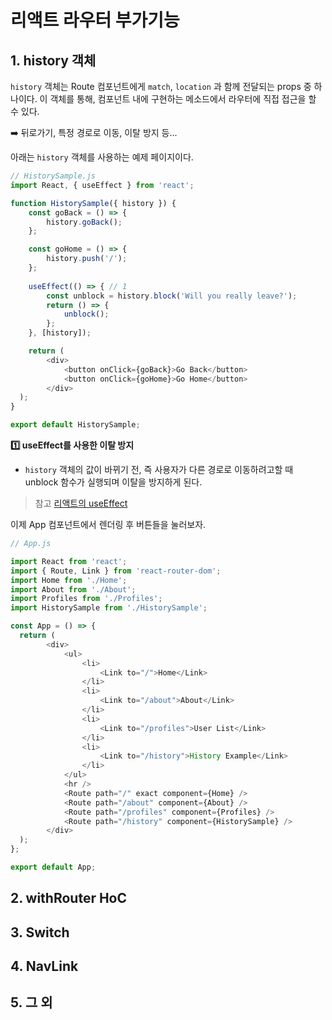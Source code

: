 # 리액트 라우터 부가기능

## 1. history 객체
`history` 객체는 Route 컴포넌트에게 `match`, `location` 과 함께 전달되는 props 중 하나이다. 이 객체를 통해, 컴포넌트 내에 구현하는 메소드에서 라우터에 직접 접근을 할 수 있다. 

➡️ 뒤로가기, 특정 경로로 이동, 이탈 방지 등... 


아래는 `history` 객체를 사용하는 예제 페이지이다. 

```js
// HistorySample.js
import React, { useEffect } from 'react';

function HistorySample({ history }) {
	const goBack = () => {
		history.goBack();
	};

	const goHome = () => {
		history.push('/');
	};
	
	useEffect(() => { // 1
		const unblock = history.block('Will you really leave?');
		return () => {
			unblock();
		};
	}, [history]);

	return (
		<div>
			<button onClick={goBack}>Go Back</button>
			<button onClick={goHome}>Go Home</button>
		</div>
  );
}

export default HistorySample;
```

**1️⃣ useEffect를 사용한 이탈 방지**
- `history` 객체의 값이 바뀌기 전, 즉 사용자가 다른 경로로 이동하려고할 때 unblock 함수가 실행되며 이탈을 방지하게 된다. 
> 참고 [리액트의 useEffect](./useEffect.md)

이제 App 컴포넌트에서 렌더링 후 버튼들을 눌러보자. 

```js
// App.js 

import React from 'react';
import { Route, Link } from 'react-router-dom';
import Home from './Home';
import About from './About';
import Profiles from './Profiles';
import HistorySample from './HistorySample';

const App = () => {
  return (
		<div>
			<ul>
				<li>
					<Link to="/">Home</Link>
				</li>
				<li>
					<Link to="/about">About</Link>
				</li>
				<li>
					<Link to="/profiles">User List</Link>
				</li>
				<li>
					<Link to="/history">History Example</Link>
				</li>
			</ul>
			<hr />  
			<Route path="/" exact component={Home} />
			<Route path="/about" component={About} />
			<Route path="/profiles" component={Profiles} />
			<Route path="/history" component={HistorySample} />
		</div>
  );
};

export default App;
```



## 2. withRouter HoC
## 3. Switch
## 4. NavLink
## 5. 그 외


